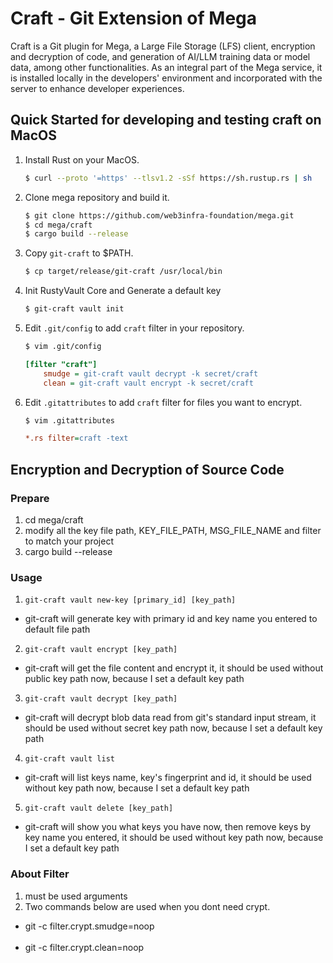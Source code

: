 # Craft - Git Extension of Mega

Craft is a Git plugin for Mega, a Large File Storage (LFS) client, encryption and decryption of code, and generation of AI/LLM training data or model data, among other functionalities. As an integral part of the Mega service, it is installed locally in the developers' environment and incorporated with the server to enhance developer experiences.

## Quick Started for developing and testing craft on MacOS

1. Install Rust on your MacOS.

   ```bash
   $ curl --proto '=https' --tlsv1.2 -sSf https://sh.rustup.rs | sh
   ```

2. Clone mega repository and build it.

   ```bash
   $ git clone https://github.com/web3infra-foundation/mega.git
   $ cd mega/craft
   $ cargo build --release
   ```

3. Copy `git-craft` to $PATH.

   ```bash
   $ cp target/release/git-craft /usr/local/bin
   ```

4. Init RustyVault Core and Generate a default key
   ```bash
   $ git-craft vault init
   ```

5. Edit `.git/config` to add `craft` filter in your repository.

   ```bash
   $ vim .git/config
   ```

   ```ini
   [filter "craft"]
       smudge = git-craft vault decrypt -k secret/craft
       clean = git-craft vault encrypt -k secret/craft
   ```

6. Edit `.gitattributes` to add `craft` filter for files you want to encrypt.

   ```bash
   $ vim .gitattributes
   ```

   ```ini
   *.rs filter=craft -text
   ```

## Encryption and Decryption of Source Code



### Prepare
1. cd mega/craft
2. modify all the key file path, KEY_FILE_PATH, MSG_FILE_NAME and filter to match your project
3. cargo build --release

### Usage

1. `git-craft vault new-key [primary_id] [key_path]`
  - git-craft will generate key with primary id and key name you entered to default file path
2. `git-craft vault encrypt [key_path]`
  - git-craft will get the file content and encrypt it, it should be used without public key path now, because I set a default key path
3. `git-craft vault decrypt [key_path]`
  - git-craft will decrypt blob data read from git's standard input stream, it should be used without secret key path now, because I set a default key path
4. `git-craft vault list`
  - git-craft will list keys name, key's fingerprint and id, it should be used without key path now, because I set a default key path
5. `git-craft vault delete [key_path]`
  - git-craft will show you what keys you have now, then remove keys by key name you entered, it should be used without key path now, because I set a default key path      

### About Filter
  
1. must be used arguments
  1. Two commands below are used when you dont need crypt. 
   - git -c filter.crypt.smudge=noop <option>
   - git -c filter.crypt.clean=noop <option>

